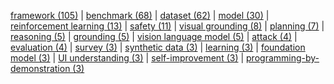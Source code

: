 [framework (105)](paper_by_key/paper_framework.md) | [benchmark (68)](paper_by_key/paper_benchmark.md) | [dataset (62)](paper_by_key/paper_dataset.md) | [model (30)](paper_by_key/paper_model.md) | [reinforcement learning (13)](paper_by_key/paper_reinforcement_learning.md) | [safety (11)](paper_by_key/paper_safety.md) | [visual grounding (8)](paper_by_key/paper_visual_grounding.md) | [planning (7)](paper_by_key/paper_planning.md) | [reasoning (5)](paper_by_key/paper_reasoning.md) | [grounding (5)](paper_by_key/paper_grounding.md) | [vision language model (5)](paper_by_key/paper_vision_language_model.md) | [attack (4)](paper_by_key/paper_attack.md) | [evaluation (4)](paper_by_key/paper_evaluation.md) | [survey (3)](paper_by_key/paper_survey.md) | [synthetic data (3)](paper_by_key/paper_synthetic_data.md) | [learning (3)](paper_by_key/paper_learning.md) | [foundation model (3)](paper_by_key/paper_foundation_model.md) | [UI understanding (3)](paper_by_key/paper_UI_understanding.md) | [self-improvement (3)](paper_by_key/paper_self-improvement.md) | [programming-by-demonstration (3)](paper_by_key/paper_programming-by-demonstration.md)
